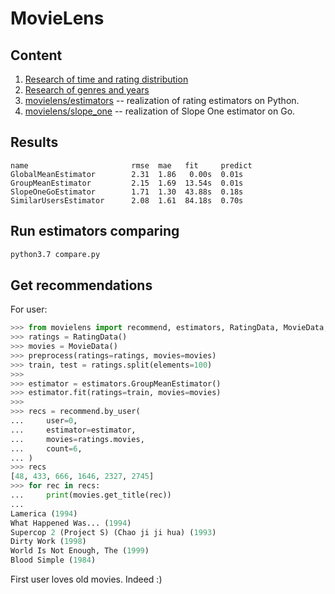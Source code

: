 # MovieLens

## Content

1. [Research of time and rating distribution](./data_mining_rating.ipynb)
1. [Research of genres and years](./data_mining_movie.ipynb)
1. [movielens/estimators](./movielens/estimators) -- realization of rating estimators on Python.
1. [movielens/slope_one](./movielens/slope_one) -- realization of Slope One estimator on Go.

## Results

```
name                       rmse  mae   fit     predict
GlobalMeanEstimator        2.31  1.86   0.00s  0.01s
GroupMeanEstimator         2.15  1.69  13.54s  0.01s
SlopeOneGoEstimator        1.71  1.30  43.88s  0.18s
SimilarUsersEstimator      2.08  1.61  84.18s  0.70s
```

## Run estimators comparing

```bash
python3.7 compare.py
```

## Get recommendations

For user:

```python
>>> from movielens import recommend, estimators, RatingData, MovieData, preprocess
>>> ratings = RatingData()
>>> movies = MovieData()
>>> preprocess(ratings=ratings, movies=movies)
>>> train, test = ratings.split(elements=100)
>>>
>>> estimator = estimators.GroupMeanEstimator()
>>> estimator.fit(ratings=train, movies=movies)
>>>
>>> recs = recommend.by_user(
...     user=0,
...     estimator=estimator,
...     movies=ratings.movies,
...     count=6,
... )
>>> recs
[48, 433, 666, 1646, 2327, 2745]
>>> for rec in recs:
...     print(movies.get_title(rec))
...
Lamerica (1994)
What Happened Was... (1994)
Supercop 2 (Project S) (Chao ji ji hua) (1993)
Dirty Work (1998)
World Is Not Enough, The (1999)
Blood Simple (1984)
```

First user loves old movies. Indeed :)
